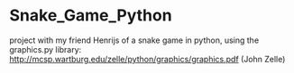 # Snake_Game_Python
project with my friend Henrijs of a snake game in python, using the graphics.py library:
http://mcsp.wartburg.edu/zelle/python/graphics/graphics.pdf (John Zelle)
